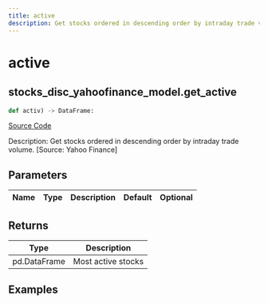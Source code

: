 ```yaml
---
title: active
description: Get stocks ordered in descending order by intraday trade volume. [Source: Yahoo Finance]
---
```

# active

## stocks_disc_yahoofinance_model.get_active

```python
def activ) -> DataFrame:
```
[Source Code](https://github.com/OpenBB-finance/OpenBBTerminal/tree/main/openbb_terminal/stocks/discovery/yahoofinance_model.py#L96)

Description: Get stocks ordered in descending order by intraday trade volume. [Source: Yahoo Finance]

## Parameters

| Name | Type | Description | Default | Optional |
| ---- | ---- | ----------- | ------- | -------- |

## Returns

| Type | Description |
| ---- | ----------- |
| pd.DataFrame | Most active stocks |

## Examples

